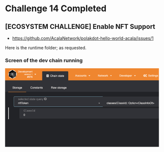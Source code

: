 # Challenge 14 Completed
## [ECOSYSTEM CHALLENGE] Enable NFT Support
* https://github.com/AcalaNetwork/polakdot-hello-world-acala/issues/1


Here is the runtime folder; as requested.

### Screen of the dev chain running
![Screenshot](./challenge-14.png)
